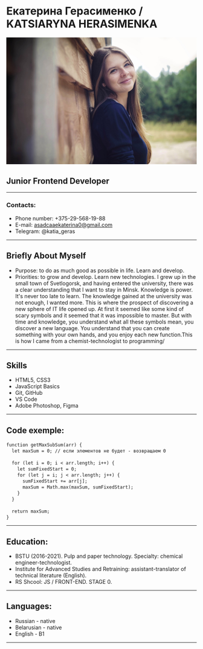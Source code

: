 # Екатерина Герасименко / KATSIARYNA HERASIMENKA
![Avatar](/assets/images/me.jpg)
## Junior Frontend Developer

---

### Contacts:

* Phone number: +375-29-568-19-88
* E-mail: asadcaaekaterina0@gmail.com
* Telegram: @katia_geras

---

## Briefly About Myself

* Purpose: to do as much good as possible in life. Learn and develop.
* Priorities: to grow and develop. Learn new technologies.
I grew up in the small town of Svetlogorsk, and having entered the university, there was a clear understanding that I want to stay in Minsk. Knowledge is power. It's never too late to learn. The knowledge gained at the university was not enough, I wanted more. This is where the prospect of discovering a new sphere of IT life opened up. At first it seemed like some kind of scary symbols and it seemed that it was impossible to master. But with time and knowledge, you understand what all these symbols mean, you discover a new language. You understand that you can create something with your own hands, and you enjoy each new function.This is how I came from a chemist-technologist to programming/

---
## Skills
 
* HTML5, CSS3
* JavaScript Basics
* Git, GitHub
* VS Code
* Adobe Photoshop, Figma

---
## Code exemple:
``` 
function getMaxSubSum(arr) {
  let maxSum = 0; // если элементов не будет - возвращаем 0

  for (let i = 0; i < arr.length; i++) {
    let sumFixedStart = 0;
    for (let j = i; j < arr.length; j++) {
      sumFixedStart += arr[j];
      maxSum = Math.max(maxSum, sumFixedStart);
    }
  }

  return maxSum;
}
```
---
## Education:
* BSTU (2016-2021). Pulp and paper technology.
Specialty: chemical engineer-technologist.
* Institute for Advanced Studies and Retraining: assistant-translator of technical literature (English).
* RS Shcool: JS / FRONT-END. STAGE 0.

 ---
 ## Languages:
 * Russian - native
 * Belarusian - native
 * English - B1

 ---


